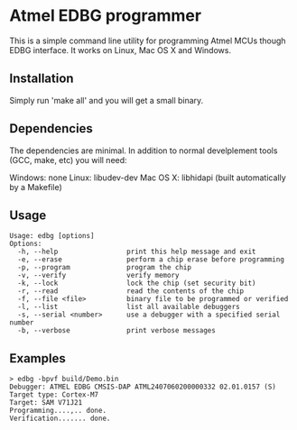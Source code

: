 # Atmel EDBG programmer

This is a simple command line utility for programming Atmel MCUs though EDBG interface.
It works on Linux, Mac OS X and Windows.

## Installation

Simply run 'make all' and you will get a small binary.

## Dependencies

The dependencies are minimal. In addition to normal develplement tools (GCC, make, etc)
you will need:

Windows: none
Linux: libudev-dev
Mac OS X: libhidapi (built automatically by a Makefile)

## Usage
```
Usage: edbg [options]
Options:
  -h, --help                 print this help message and exit
  -e, --erase                perform a chip erase before programming
  -p, --program              program the chip
  -v, --verify               verify memory
  -k, --lock                 lock the chip (set security bit)
  -r, --read                 read the contents of the chip
  -f, --file <file>          binary file to be programmed or verified
  -l, --list                 list all available debuggers
  -s, --serial <number>      use a debugger with a specified serial number
  -b, --verbose              print verbose messages
```

## Examples
```
> edbg -bpvf build/Demo.bin
Debugger: ATMEL EDBG CMSIS-DAP ATML2407060200000332 02.01.0157 (S)
Target type: Cortex-M7
Target: SAM V71J21
Programming....,.. done.
Verification....... done.
```
